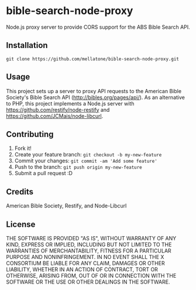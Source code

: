# bible-search-node-proxy
Node.js proxy server to provide CORS support for the ABS Bible Search API.

## Installation
`git clone https://github.com/mellatone/bible-search-node-proxy.git`

## Usage
This project sets up a server to proxy API requests to the American Bible Society's Bible Search API (http://bibles.org/pages/api/). As an alternative to PHP, this project implements a Node.js server with https://github.com/restify/node-restify and https://github.com/JCMais/node-libcurl.

## Contributing
1. Fork it!
2. Create your feature branch: `git checkout -b my-new-feature`
3. Commit your changes: `git commit -am 'Add some feature'`
4. Push to the branch: `git push origin my-new-feature`
5. Submit a pull request :D

## Credits
American Bible Society, Restify, and Node-Libcurl

## License
THE SOFTWARE IS PROVIDED "AS IS", WITHOUT WARRANTY OF ANY KIND, EXPRESS OR IMPLIED, INCLUDING BUT NOT LIMITED TO THE WARRANTIES OF MERCHANTABILITY, FITNESS FOR A PARTICULAR PURPOSE AND NONINFRINGEMENT. IN NO EVENT SHALL THE X CONSORTIUM BE LIABLE FOR ANY CLAIM, DAMAGES OR OTHER LIABILITY, WHETHER IN AN ACTION OF CONTRACT, TORT OR OTHERWISE, ARISING FROM, OUT OF OR IN CONNECTION WITH THE SOFTWARE OR THE USE OR OTHER DEALINGS IN THE SOFTWARE.
